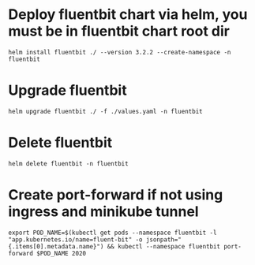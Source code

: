 # Deploy fluentbit chart via helm, you must be in fluentbit chart root dir
    helm install fluentbit ./ --version 3.2.2 --create-namespace -n fluentbit

# Upgrade fluentbit
    helm upgrade fluentbit ./ -f ./values.yaml -n fluentbit

# Delete fluentbit
    helm delete fluentbit -n fluentbit

# Create port-forward if not using ingress and minikube tunnel
    export POD_NAME=$(kubectl get pods --namespace fluentbit -l "app.kubernetes.io/name=fluent-bit" -o jsonpath="{.items[0].metadata.name}") && kubectl --namespace fluentbit port-forward $POD_NAME 2020